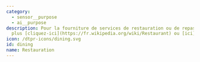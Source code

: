 ```yaml
---
category: 
  - sensor__purpose
  - ai__purpose
description: Pour la fourniture de services de restauration ou de repas. En savoir
  plus [cliquez-ici](https://fr.wikipedia.org/wiki/Restaurant) ou [ici](https://fr.wikipedia.org/wiki/Traiteur_organisateur_de_réceptions)
icon: /dtpr-icons/dining.svg
id: dining
name: Restauration
---
```

